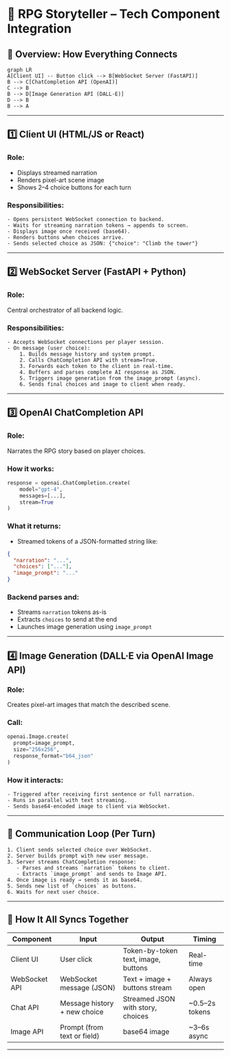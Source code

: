 # 🧬 RPG Storyteller – Tech Component Integration

## 🔁 Overview: How Everything Connects

```mermaid
graph LR
A[Client UI] -- Button click --> B[WebSocket Server (FastAPI)]
B --> C[ChatCompletion API (OpenAI)]
C --> B
B --> D[Image Generation API (DALL·E)]
D --> B
B --> A
```

---

## 1️⃣ Client UI (HTML/JS or React)

### Role:
- Displays streamed narration
- Renders pixel-art scene image
- Shows 2–4 choice buttons for each turn

### Responsibilities:
```text
- Opens persistent WebSocket connection to backend.
- Waits for streaming narration tokens → appends to screen.
- Displays image once received (base64).
- Renders buttons when choices arrive.
- Sends selected choice as JSON: {"choice": "Climb the tower"}
```

---

## 2️⃣ WebSocket Server (FastAPI + Python)

### Role:
Central orchestrator of all backend logic.

### Responsibilities:
```text
- Accepts WebSocket connections per player session.
- On message (user choice):
    1. Builds message history and system prompt.
    2. Calls ChatCompletion API with stream=True.
    3. Forwards each token to the client in real-time.
    4. Buffers and parses complete AI response as JSON.
    5. Triggers image generation from the image_prompt (async).
    6. Sends final choices and image to client when ready.
```

---

## 3️⃣ OpenAI ChatCompletion API

### Role:
Narrates the RPG story based on player choices.

### How it works:
```python
response = openai.ChatCompletion.create(
    model="gpt-4",
    messages=[...],
    stream=True
)
```

### What it returns:
- Streamed tokens of a JSON-formatted string like:

```json
{
  "narration": "...",
  "choices": ["..."],
  "image_prompt": "..."
}
```

### Backend parses and:
- Streams `narration` tokens as-is
- Extracts `choices` to send at the end
- Launches image generation using `image_prompt`

---

## 4️⃣ Image Generation (DALL·E via OpenAI Image API)

### Role:
Creates pixel-art images that match the described scene.

### Call:
```python
openai.Image.create(
  prompt=image_prompt,
  size="256x256",
  response_format="b64_json"
)
```

### How it interacts:
```text
- Triggered after receiving first sentence or full narration.
- Runs in parallel with text streaming.
- Sends base64-encoded image to client via WebSocket.
```

---

## 🔄 Communication Loop (Per Turn)

```text
1. Client sends selected choice over WebSocket.
2. Server builds prompt with new user message.
3. Server streams ChatCompletion response:
   - Parses and streams `narration` tokens to client.
   - Extracts `image_prompt` and sends to Image API.
4. Once image is ready → sends it as base64.
5. Sends new list of `choices` as buttons.
6. Waits for next user choice.
```

---

## 🧩 How It All Syncs Together

| Component      | Input                             | Output                               | Timing         |
|----------------|-----------------------------------|--------------------------------------|----------------|
| Client UI      | User click                        | Token-by-token text, image, buttons  | Real-time      |
| WebSocket API  | WebSocket message (JSON)          | Text + image + buttons stream        | Always open    |
| Chat API       | Message history + new choice      | Streamed JSON with story, choices    | ~0.5–2s tokens |
| Image API      | Prompt (from text or field)       | base64 image                         | ~3–6s async    |

---

